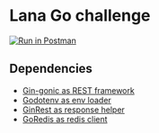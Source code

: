 # Lana Go challenge

[![Run in Postman](https://run.pstmn.io/button.svg)](https://app.getpostman.com/run-collection/aa577ae45ebdeca472a1#?env%5BLanaGo%5D=W3sia2V5IjoiaG9zdCIsInZhbHVlIjoiaHR0cDovL2xvY2FsaG9zdDo4MDgwIiwiZGVzY3JpcHRpb24iOiIiLCJlbmFibGVkIjp0cnVlfSx7ImtleSI6ImJhc2tldElkIiwidmFsdWUiOiJjOWEwZDhmOS1jMmYxLTRlOWUtODZhMy0zZDFkMDBiMDk4MmUiLCJkZXNjcmlwdGlvbiI6IiIsImVuYWJsZWQiOnRydWV9LHsia2V5IjoicHJvZEhvc3QiLCJ2YWx1ZSI6Imh0dHBzOi8vbGFuYWdvLmhlcm9rdWFwcC5jb20iLCJkZXNjcmlwdGlvbiI6IiIsInR5cGUiOiJ0ZXh0IiwiZW5hYmxlZCI6dHJ1ZX1d)

## Dependencies

* [Gin-gonic as REST framework](https://gin-gonic.com/)
* [Godotenv as env loader](https://github.com/joho/godotenv)
* [GinRest as response helper](https://github.com/danteay/ginrest)
* [GoRedis as redis client](https://github.com/go-redis/redis)

